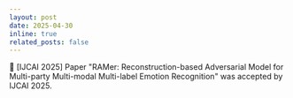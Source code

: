 ```yaml
---
layout: post
date: 2025-04-30
inline: true
related_posts: false
---
```


:pencil: [IJCAI 2025] Paper "RAMer: Reconstruction-based Adversarial Model for Multi-party Multi-modal Multi-label Emotion Recognition" was accepted by IJCAI 2025.
